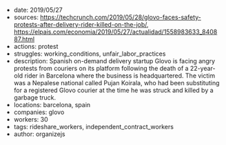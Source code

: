 - date: 2019/05/27
- sources: https://techcrunch.com/2019/05/28/glovo-faces-safety-protests-after-delivery-rider-killed-on-the-job/, https://elpais.com/economia/2019/05/27/actualidad/1558983633_840887.html
- actions: protest
- struggles: working_conditions, unfair_labor_practices
- description: Spanish on-demand delivery startup Glovo is facing angry protests from couriers on its platform following the death of a 22-year-old rider in Barcelona where the business is headquartered. The victim was a Nepalese national called Pujan Koirala, who had been substituting for a registered Glovo courier at the time he was struck and killed by a garbage truck.
- locations: barcelona, spain
- companies: glovo
- workers: 30
- tags: rideshare_workers, independent_contract_workers
- author: organizejs
